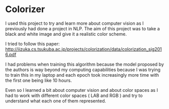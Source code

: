 # Colorizer

I used this project to try and learn more about computer vision as I previously had done a project in NLP. The aim of this project was to take a black and white image and give it a realistic color scheme.

I tried to follow this paper:
http://iizuka.cs.tsukuba.ac.jp/projects/colorization/data/colorization_sig2016.pdf

I had problems when training this algorithm because the model proposed by the authors is way beyond my computing capabilities because I was trying to train this in my laptop and each epoch took increasingly more time with the first one being like 10 hours. 

Even so I learned a bit about computer vision and about color spaces as I had to work with different color spaces ( LAB and RGB ) and try to understand what each one of them represented.
